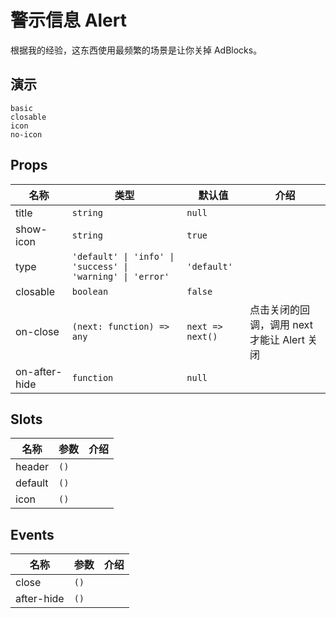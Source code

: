 # 警示信息 Alert
根据我的经验，这东西使用最频繁的场景是让你关掉 AdBlocks。
## 演示
```demo
basic
closable
icon
no-icon
```
## Props
|名称|类型|默认值|介绍|
|-|-|-|-|
|title|`string`|`null`||
|show-icon|`string`|`true`||
|type|`'default' \| 'info' \| 'success' \| 'warning' \| 'error'`|`'default'`||
|closable|`boolean`|`false`||
|on-close|`(next: function) => any`|`next => next()`|点击关闭的回调，调用 next 才能让 Alert 关闭|
|on-after-hide|`function`|`null`||

## Slots
|名称|参数|介绍|
|-|-|-|
|header|`()`||
|default|`()`||
|icon|`()`||

## Events
|名称|参数|介绍|
|-|-|-|
|close|`()`||
|after-hide|`()`||